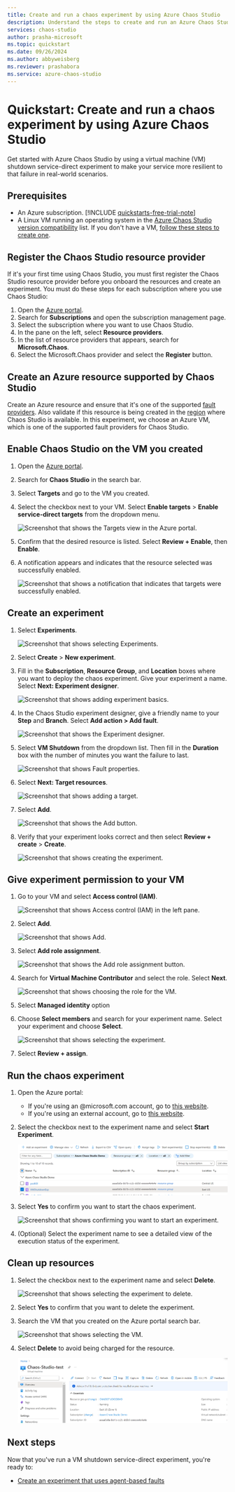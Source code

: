 ```yaml
---
title: Create and run a chaos experiment by using Azure Chaos Studio
description: Understand the steps to create and run an Azure Chaos Studio experiment in 10 minutes.
services: chaos-studio
author: prasha-microsoft
ms.topic: quickstart
ms.date: 09/26/2024
ms.author: abbyweisberg
ms.reviewer: prashabora
ms.service: azure-chaos-studio
---
```


# Quickstart: Create and run a chaos experiment by using Azure Chaos Studio

Get started with Azure Chaos Studio by using a virtual machine (VM) shutdown service-direct experiment to make your service more resilient to that failure in real-world scenarios.

## Prerequisites
- An Azure subscription. [!INCLUDE [quickstarts-free-trial-note](~/reusable-content/ce-skilling/azure/includes/quickstarts-free-trial-note.md)] 
- A Linux VM running an operating system in the [Azure Chaos Studio version compatibility](chaos-studio-versions.md) list. If you don't have a VM, [follow these steps to create one](/azure/virtual-machines/linux/quick-create-portal).

## Register the Chaos Studio resource provider
If it's your first time using Chaos Studio, you must first register the Chaos Studio resource provider before you onboard the resources and create an experiment. You must do these steps for each subscription where you use Chaos Studio:

1. Open the [Azure portal](https://portal.azure.com).
1. Search for **Subscriptions** and open the subscription management page.
1. Select the subscription where you want to use Chaos Studio.
1. In the pane on the left, select **Resource providers**.
1. In the list of resource providers that appears, search for **Microsoft.Chaos**.
1. Select the Microsoft.Chaos provider and select the **Register** button.

## Create an Azure resource supported by Chaos Studio

Create an Azure resource and ensure that it's one of the supported [fault providers](chaos-studio-fault-providers.md). Also validate if this resource is being created in the [region](https://azure.microsoft.com/global-infrastructure/services/?products=chaos-studio) where Chaos Studio is available. In this experiment, we choose an Azure VM, which is one of the supported fault providers for Chaos Studio.

## Enable Chaos Studio on the VM you created
1. Open the [Azure portal](https://portal.azure.com).
1. Search for **Chaos Studio** in the search bar.
1. Select **Targets** and go to the VM you created.

1. Select the checkbox next to your VM. Select **Enable targets** > **Enable service-direct targets** from the dropdown menu.

   ![Screenshot that shows the Targets view in the Azure portal.](images/quickstart-virtual-machine-enabled.png)

1. Confirm that the desired resource is listed. Select **Review + Enable**, then **Enable**. 

1. A notification appears and indicates that the resource selected was successfully enabled.
   
   ![Screenshot that shows a notification that indicates that targets were successfully enabled.](images/tutorial-service-direct-targets-enable-confirm.png)

## Create an experiment

1. Select **Experiments**.

   ![Screenshot that shows selecting Experiments.](images/quickstart-left-experiment.png)

1. Select **Create** > **New experiment**.

1. Fill in the **Subscription**, **Resource Group**, and **Location** boxes where you want to deploy the chaos experiment. Give your experiment a name. Select **Next: Experiment designer**.

   ![Screenshot that shows adding experiment basics.](images/quickstart-service-direct-add-basics.png)

1. In the Chaos Studio experiment designer, give a friendly name to your **Step** and **Branch**. Select **Add action > Add fault**.

   ![Screenshot that shows the Experiment designer.](images/quickstart-service-direct-add-designer.png)

1. Select **VM Shutdown** from the dropdown list. Then fill in the **Duration** box with the number of minutes you want the failure to last.

   ![Screenshot that shows Fault properties.](images/quickstart-service-direct-add-fault.png)

1. Select **Next: Target resources**.

   ![Screenshot that shows adding a target.](images/quickstart-service-direct-add-targets.png)

1. Select **Add**.

   ![Screenshot that shows the Add button.](images/quickstart-add-target.png)

1. Verify that your experiment looks correct and then select **Review + create** > **Create**.

   ![Screenshot that shows creating the experiment.](images/quickstart-review-and-create.png)

## Give experiment permission to your VM
1. Go to your VM and select **Access control (IAM)**.

   ![Screenshot that shows Access control (IAM) in the left pane.](images/quickstart-access-control.png)
1. Select **Add**.

   ![Screenshot that shows Add.](images/add.png)

1. Select **Add role assignment**.

   ![Screenshot that shows the Add role assignment button.](images/add-role-assignment.png)

1. Search for **Virtual Machine Contributor** and select the role. Select **Next**.

   ![Screenshot that shows choosing the role for the VM.](images/quickstart-virtual-machine-contributor.png)

1. Select **Managed identity** option
    
1. Choose **Select members** and search for your experiment name. Select your experiment and choose **Select**.

   ![Screenshot that shows selecting the experiment.](images/quickstart-select-experiment-role-assignment.png)

1. Select **Review + assign**.

## Run the chaos experiment

1. Open the Azure portal:
    * If you're using an @microsoft.com account, go to [this website](https://portal.azure.com/?microsoft_azure_chaos_assettypeoptions={%22chaosStudio%22:{%22options%22:%22%22},%22chaosExperiment%22:{%22options%22:%22%22}}&microsoft_azure_chaos=true).
    * If you're using an external account, go to [this website](https://portal.azure.com/?feature.customPortal=false&microsoft_azure_chaos_assettypeoptions={%22chaosStudio%22:{%22options%22:%22%22},%22chaosExperiment%22:{%22options%22:%22%22}}).
1. Select the checkbox next to the experiment name and select **Start Experiment**.

    ![Screenshot that shows the Start experiment button.](images/quickstart-experiment-start.png)

1. Select **Yes** to confirm you want to start the chaos experiment.

    ![Screenshot that shows confirming you want to start an experiment.](images/start-experiment-confirmation.png)
1. (Optional) Select the experiment name to see a detailed view of the execution status of the experiment.

## Clean up resources

1. Select the checkbox next to the experiment name and select **Delete**.

   ![Screenshot that shows selecting the experiment to delete.](images/quickstart-delete-experiment.png)

1. Select **Yes** to confirm that you want to delete the experiment.

1. Search the VM that you created on the Azure portal search bar.

   ![Screenshot that shows selecting the VM.](images/quickstart-cleanup.png)

1. Select **Delete** to avoid being charged for the resource.

   ![Screenshot that shows deleting the VM.](images/quickstart-cleanup-virtual-machine.png)

## Next steps

Now that you've run a VM shutdown service-direct experiment, you're ready to:

- [Create an experiment that uses agent-based faults](chaos-studio-tutorial-agent-based-portal.md)
